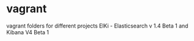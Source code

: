 vagrant
=======

vagrant folders for different projects
ElKi - Elasticsearch v 1.4 Beta 1 and Kibana V4 Beta 1
  
